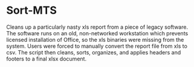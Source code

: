 # Sort-MTS

Cleans up a particularly nasty xls report from a piece of legacy software. The software runs on an old, non-networked workstation which prevents licensed installation of Office, so the xls binaries were missing from the system. Users were forced to manually convert the report file from xls to csv. The script then cleans, sorts, organizes, and applies headers and footers to a final xlsx document.
